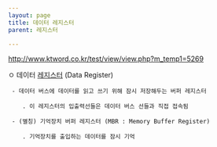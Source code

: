 ```yaml
---
layout: page
title: 데이터 레지스터
parent: 레지스터

---
```




<http://www.ktword.co.kr/test/view/view.php?m_temp1=5269>

  ㅇ 데이터 [레지스터](레지스터.html) (Data Register)

     - 데이터 버스에 데이터를 읽고 쓰기 위해 잠시 저장해두는 버퍼 레지스터

        . 이 레지스터의 입출력선들은 데이터 버스 선들과 직접 접속됨

     - (별칭) 기억장치 버퍼 레지스터 (MBR : Memory Buffer Register)

        . 기억장치를 출입하는 데이터를 잠시 기억